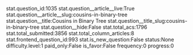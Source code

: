 stat.question_id:1035
stat.question__article__live:True
stat.question__article__slug:cousins-in-binary-tree
stat.question__title:Cousins in Binary Tree
stat.question__title_slug:cousins-in-binary-tree
stat.question__hide:False
stat.total_acs:1796
stat.total_submitted:3856
stat.total_column_articles:8
stat.frontend_question_id:993
stat.is_new_question:False
status:None
difficulty.level:1
paid_only:False
is_favor:False
frequency:0
progress:0
